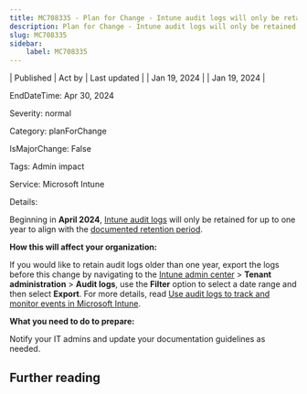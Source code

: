 ```yaml
---
title: MC708335 - Plan for Change - Intune audit logs will only be retained for one year
description: Plan for Change - Intune audit logs will only be retained for one year
slug: MC708335
sidebar:
    label: MC708335
---
```


| Published | Act by | Last updated |
| Jan 19, 2024 |  | Jan 19, 2024 |

EndDateTime: Apr 30, 2024

Severity: normal

Category: planForChange

IsMajorChange: False

Tags: Admin impact

Service: Microsoft Intune

Details: 

<p>Beginning in <b>April 2024</b>, <a href="https://learn.microsoft.com/mem/intune/fundamentals/monitor-audit-logs" target="_blank">Intune audit logs</a> will only be retained for up to one year to align with the <a href="https://learn.microsoft.com/mem/intune/protect/privacy-data-store-process" target="_blank">documented retention period</a>.</p><p><b>How this will affect your organization:</b></p><p>If you would like to retain audit logs older than one year, export the logs before this change by navigating to the <a href="https://intune.microsoft.com" target="_blank">Intune admin center</a> &gt; <b>Tenant administration</b> &gt; <b>Audit logs</b>, use the <b>Filter</b> option to select a date range and then select <b>Export</b>. For more details, read <a href="https://learn.microsoft.com/mem/intune/fundamentals/monitor-audit-logs" target="_blank">Use audit logs to track and monitor events in Microsoft Intune</a>.</p><p><b>What you need to do to prepare:</b></p><p>Notify your IT admins and update your documentation guidelines as needed.</p>

## Further reading
